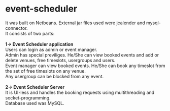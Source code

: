 # event-scheduler
It was built on Netbeans. External jar files used were jcalender and mysql-connector.
</br>It consists of two parts:
</br></br><b>1-> Event Scheduler application</b>
</br>Users can login as admin or event manager.
</br>Admin has special previliges. He/She can view booked events and add or delete venues, free timeslots, usergroups and users.
</br>Event manager can view booked events. He/She can book any timeslot from the set of free timeslots on any venue.
</br>Any usergroup can be blocked from any event.
</br></br><b>2-> Event Scheduler Server</b>
</br>It is UI-less and handles the booking requests using multithreading and socket-programming.
</br>Database used was MySQL.
